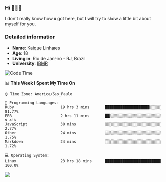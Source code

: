 ### Hi 🙋🏽‍♂️

I don't really know how u got here, but I will try to show a little bit about myself for you.

### Detailed information

* **Name**: Kaique Linhares
* **Age**: 18
* **Living in**: Rio  de Janeiro - RJ, Brazil
* **University**: [IBMR](https://www.ibmr.br/)

<!--START_SECTION:waka-->
![Code Time](http://img.shields.io/badge/Code%20Time-267%20hrs%208%20mins-blue)

📊 **This Week I Spent My Time On** 

```text
⌚︎ Time Zone: America/Sao_Paulo

💬 Programming Languages: 
Ruby                     19 hrs 3 mins       ████████████████████░░░░░   81.77% 
ERB                      2 hrs 11 mins       ██░░░░░░░░░░░░░░░░░░░░░░░   9.41% 
JavaScript               38 mins             ░░░░░░░░░░░░░░░░░░░░░░░░░   2.77% 
Other                    24 mins             ░░░░░░░░░░░░░░░░░░░░░░░░░   1.75% 
Markdown                 24 mins             ░░░░░░░░░░░░░░░░░░░░░░░░░   1.72%

💻 Operating System: 
Linux                    23 hrs 18 mins      █████████████████████████   100.0%

```


<!--END_SECTION:waka-->

<a href="https://www.linkedin.com/in/kaique-linhares-25a840208/"  target="_blank"><img src="https://img.shields.io/badge/-LinkedIn-%230077B5?style=for-the-badge&logo=linkedin&logoColor=white" target="_blank"></a>
